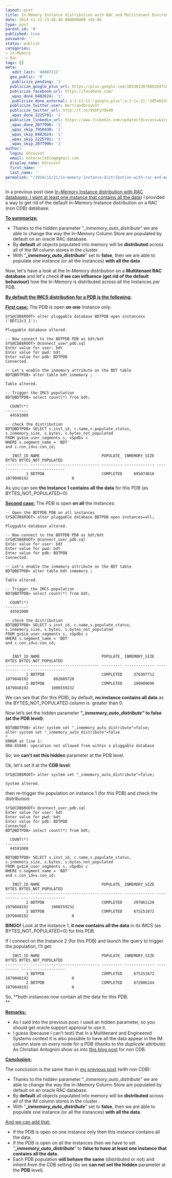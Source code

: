 ```yaml
---
layout: post
title: In-Memory Instance distribution with RAC and Multitenant Environment
date: 2014-11-21 13:46:40.000000000 +01:00
type: post
parent_id: '0'
published: true
password: ''
status: publish
categories:
- In-Memory
- Rac
tags: []
meta:
  _edit_last: '40807211'
  geo_public: '0'
  _publicize_pending: '1'
  publicize_google_plus_url: https://plus.google.com/105401307688264718604/posts/hr91Dnqg2hw
  publicize_facebook_url: https://facebook.com/
  _wpas_done_8482624: '1'
  _publicize_done_external: a:1:{s:11:"google_plus";a:1:{s:21:"105401307688264718604";b:1;}}
  publicize_twitter_user: BertrandDrouvot
  publicize_twitter_url: http://t.co/9SbFyYQG4Q
  _wpas_done_2225791: '1'
  publicize_linkedin_url: https://www.linkedin.com/updates?discuss=&scope=16310177&stype=M&topic=5941542018600701952&type=U&a=IZJo
  _wpas_done_2077996: '1'
  _wpas_skip_7950430: '1'
  _wpas_skip_8482624: '1'
  _wpas_skip_2225791: '1'
  _wpas_skip_2077996: '1'
author:
  login: bdrouvot
  email: bdtoracleblog@gmail.com
  display_name: bdrouvot
  first_name: ''
  last_name: ''
permalink: "/2014/11/21/in-memory-instance-distribution-with-rac-and-multitenant-environment/"
---
```


In a previous post (see [In-Memory Instance distribution with RAC databases: I want at least one instance that contains all the data](http://bdrouvot.wordpress.com/2014/11/20/in-memory-instance-distribution-with-rac-databases-i-want-at-least-one-instance-that-contains-all-the-data/ "In-Memory Instance distribution with RAC databases: I want at least one instance that contains all the data")) I provided a way to get rid of the default In-Memory Instance distribution on a RAC (non CDB) database.

**<span style="text-decoration:underline;">To summarize:</span>**

-   Thanks to the hidden parameter “*\_inmemory\_auto\_distribute*” we are able to change the way the In-Memory Column Store are populated by default on an oracle RAC database.
-   By **default** all objects populated into memory will be **distributed** across all of the IM column stores in the cluster.
-   With “***\_inmemory\_auto\_distribute***” set to **false**, then we are able to populate one instance (or all the instances) **with all the data**.

Now, let's have a look at the In-Memory distribution on a **Multitenant RAC database** and let's check **if we can influence (get rid of the default behaviour)** how the In-Memory is distributed across all the Instances per PDB.

<span style="text-decoration:underline;">**By default the IMCS distribution for a PDB is the following:**</span>

<span style="text-decoration:underline;">**First case:**</span> The PDB is open **on one** Instance only:

    SYS@CDB$ROOT> alter pluggable database BDTPDB open instances=('BDT12c3_1');

    Pluggable database altered.

    -- Now connect to the BDTPDB PDB as bdt/bdt
    SYS@CDB$ROOT> @connect_user_pdb.sql
    Enter value for user: bdt
    Enter value for pwd: bdt
    Enter value for pdb: BDTPDB
    Connected.

    -- Let's enable the inmemory attribute on the BDT table
    BDT@BDTPDB> alter table bdt inmemory ;

    Table altered.

    -- Trigger the IMCS population
    BDT@BDTPDB> select count(*) from bdt;

      COUNT(*)
    ----------
      44591000

    -- check the distribution
    BDT@BDTPDB> SELECT s.inst_id, c.name,s.populate_status, s.inmemory_size, s.bytes, s.bytes_not_populated
    FROM gv$im_user_segments s, v$pdbs c
    WHERE s.segment_name = 'BDT'
    and c.con_id=s.con_id; 

       INST_ID NAME                           POPULATE_ INMEMORY_SIZE      BYTES BYTES_NOT_POPULATED
    ---------- ------------------------------ --------- ------------- ---------- -------------------
             1 BDTPDB                         COMPLETED     695074816 1879048192                   0

As you can see **the Instance 1 contains all the data** for this PDB (as BYTES\_NOT\_POPULATED=0)

<span style="text-decoration:underline;">**Second case:**</span> The PDB is open **on all** the Instances:

    -- Open the BDTPDB PDB on all instances
    SYS@CDB$ROOT> alter pluggable database BDTPDB open instances=all;

    Pluggable database altered.

    -- Now connect to the BDTPDB PDB as bdt/bdt
    SYS@CDB$ROOT> @connect_user_pdb.sql
    Enter value for user: bdt
    Enter value for pwd: bdt
    Enter value for pdb: BDTPDB
    Connected.  

    -- Let's enable the inmemory attribute on the BDT table
    BDT@BDTPDB> alter table bdt inmemory ;

    Table altered.

    -- Trigger the IMCS population
    BDT@BDTPDB> select count(*) from bdt;

      COUNT(*)  
    ----------  
      44591000

    -- check the distribution
    BDT@BDTPDB> SELECT s.inst_id, c.name,s.populate_status, s.inmemory_size, s.bytes, s.bytes_not_populated
    FROM gv$im_user_segments s, v$pdbs c
    WHERE s.segment_name = 'BDT'
    and c.con_id=s.con_id;


       INST_ID NAME                           POPULATE_ INMEMORY_SIZE      BYTES BYTES_NOT_POPULATED
    ---------- ------------------------------ --------- ------------- ---------- -------------------
             1 BDTPDB                         COMPLETED     376307712 1879048192           802889728
             2 BDTPDB                         COMPLETED     298909696 1879048192          1006559232

We can see that (for this PDB), by default, **no instance contains all data** as the BYTES\_NOT\_POPULATED column is  greater than 0.

Now let’s set the hidden parameter **“*\_inmemory\_auto\_distribute*” to false** **(at the PDB level)**:

    BDT@BDTPDB> alter system set "_inmemory_auto_distribute"=false;
    alter system set "_inmemory_auto_distribute"=false
    *
    ERROR at line 1:
    ORA-65040: operation not allowed from within a pluggable database

So, we **can't set this hidden** parameter at the PDB level.

Ok, let's set it at the **CDB level**:

    SYS@CDB$ROOT> alter system set "_inmemory_auto_distribute"=false;

    System altered.

then re-trigger the population on instance 1 (for this PDB) and check the distribution:

    SYS@CDB$ROOT> @connect_user_pdb.sql
    Enter value for user: bdt
    Enter value for pwd: bdt
    Enter value for pdb: BDTPDB
    Connected.  
    BDT@BDTPDB> select count(*) from bdt;

      COUNT(*)  
    ----------  
      44591000

    BDT@BDTPDB> SELECT s.inst_id, c.name,s.populate_status, s.inmemory_size, s.bytes, s.bytes_not_populated
    FROM gv$im_user_segments s, v$pdbs c
    WHERE s.segment_name = 'BDT'
    and c.con_id=s.con_id;

       INST_ID NAME                           POPULATE_ INMEMORY_SIZE      BYTES BYTES_NOT_POPULATED
    ---------- ------------------------------ --------- ------------- ---------- -------------------
             2 BDTPDB                         COMPLETED     297861120 1879048192          1006559232
             1 BDTPDB                         COMPLETED     675151872 1879048192                   0

**BINGO!** Look at the Instance 1, **it now contains all the data** in its IMCS (as BYTES\_NOT\_POPULATED=0) for this PDB.

If I connect on the Instance 2 (for this PDB) and launch the query to trigger the population, I’ll get:

       INST_ID NAME                           POPULATE_ INMEMORY_SIZE      BYTES BYTES_NOT_POPULATED
    ---------- ------------------------------ --------- ------------- ---------- -------------------
             1 BDTPDB                         COMPLETED     675151872 1879048192                   0
             2 BDTPDB                         COMPLETED     672006144 1879048192                   0

So, **both instances now contain all the data for this PDB.  
**

<span style="text-decoration:underline;">**Remarks:**</span>

-   As I said into the previous post: I used an hidden parameter, so you should get oracle support approval to use it.
-   I guess (because I can't test) that in a Multitenant and Engineered Systems context it is also possible to have all the data appear in the IM column store on every node for a PDB (thanks to the *duplicate* attribute): As Christian Antognini show us into [this blog post](http://antognini.ch/2014/11/the-importance-of-the-in-memory-duplicate-clause-for-a-rac-system/) for non CDB.

<span style="text-decoration:underline;">**Conclusion:**</span>

The conclusion is the same than in [my previous post](http://bdrouvot.wordpress.com/2014/11/20/in-memory-instance-distribution-with-rac-databases-i-want-at-least-one-instance-that-contains-all-the-data/ "In-Memory Instance distribution with RAC databases: I want at least one instance that contains all the data") (with non CDB):

-   Thanks to the hidden parameter “*\_inmemory\_auto\_distribute*” we are able to change the way the In-Memory Column Store are populated by default on an oracle RAC database.
-   By **default** all objects populated into memory will be **distributed** across all of the IM column stores in the cluster.
-   With “***\_inmemory\_auto\_distribute***” set to **false**, then we are able to populate one instance (or all the instances) **with all the data**.

<span style="text-decoration:underline;">And we can add that:</span>

-   If the PDB is open on one instance only then this instance contains all the data.
-   If the PDB is open on all the instances then we have to set “***\_inmemory\_auto\_distribute***” to **false to have at least one instance that contains all the data.**
-   Each PDB population **will behave the same** (distributed or not) and inherit from the CDB setting (As we **can not set the hidden** parameter at the **PDB** level).

 
